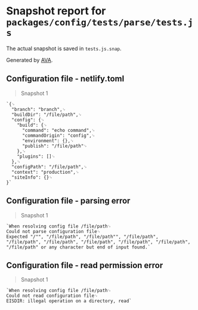 # Snapshot report for `packages/config/tests/parse/tests.js`

The actual snapshot is saved in `tests.js.snap`.

Generated by [AVA](https://ava.li).

## Configuration file - netlify.toml

> Snapshot 1

    `{␊
      "branch": "branch",␊
      "buildDir": "/file/path",␊
      "config": {␊
        "build": {␊
          "command": "echo command",␊
          "commandOrigin": "config",␊
          "environment": {},␊
          "publish": "/file/path"␊
        },␊
        "plugins": []␊
      },␊
      "configPath": "/file/path",␊
      "context": "production",␊
      "siteInfo": {}␊
    }`

## Configuration file - parsing error

> Snapshot 1

    `When resolving config file /file/path␊
    Could not parse configuration file␊
    Expected "/"", "/file/path", "/file/path"", "/file/path", "/file/path", "/file/path", "/file/path", "/file/path", "/file/path", "/file/path" or any character but end of input found.`

## Configuration file - read permission error

> Snapshot 1

    `When resolving config file /file/path␊
    Could not read configuration file␊
    EISDIR: illegal operation on a directory, read`
